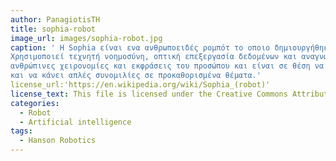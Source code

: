 ```yaml
---
author: PanagiotisTH
title: sophia-robot
image_url: images/sophia-robot.jpg
caption: ' Η Sophia είναι ενα ανθρωποειδές ρομπότ το οποιο δημιουργήθηκε απο την Hanson Robotics.
Χρησιμοποιεί τεχνητή νοημοσύνη, οπτική επεξεργασία δεδομένων και αναγνώριση προσώπου,επίσης μιμείτε
ανθρώπινες χειρονομίες και εκφράσεις του προσώπου και είναι σε θέση να απαντά σε συγκεκριμένες ερωτήσεις 
και να κάνει απλές συνομιλίες σε προκαθορισμένα θέματα.'
license_url:'https://en.wikipedia.org/wiki/Sophia_(robot)'
license_text: This file is licensed under the Creative Commons Attribution 2.0 Generic license.
categories:
  - Robot
  - Artificial intelligence
tags:
  - Hanson Robotics
---
```

